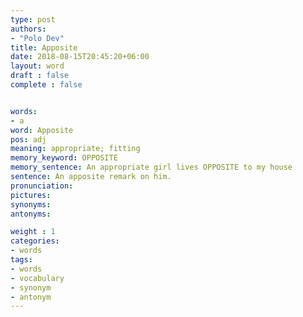 ```yaml
---
type: post
authors:
- "Polo Dev"
title: Apposite
date: 2018-08-15T20:45:20+06:00
layout: word
draft : false
complete : false


words:
- a
word: Apposite
pos: adj
meaning: appropriate; fitting
memory_keyword: OPPOSITE
memory_sentence: An appropriate girl lives OPPOSITE to my house
sentence: An apposite remark on him.
pronunciation:
pictures:
synonyms:
antonyms:

weight : 1
categories:
- words
tags:
- words
- vocabulary
- synonym
- antonym
---
```

